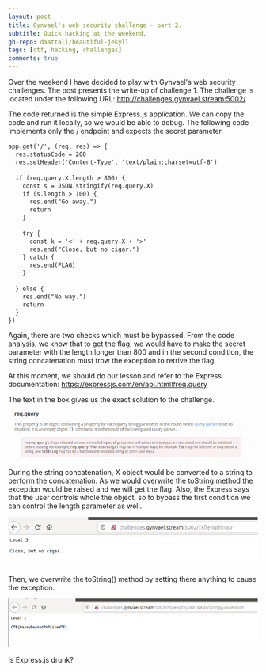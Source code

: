 ```yaml
---
layout: post
title: Gynvael's web security challenge - part 2.
subtitle: Quick hacking at the weekend.
gh-repo: daattali/beautiful-jekyll
tags: [ctf, hacking, challenges]
comments: true
---
```


Over the weekend I have decided to play with Gynvael's web security challenges. The post presents the write-up of challenge 1.
The challenge is located under the following URL:
http://challenges.gynvael.stream:5002/

The code returned is the simple Express.js application. We can copy the code and run it locally, so we would be able to debug.
The following code implements only the / endpoint and expects the secret parameter.

```
app.get('/', (req, res) => {
  res.statusCode = 200
  res.setHeader('Content-Type', 'text/plain;charset=utf-8')

  if (req.query.X.length > 800) {
    const s = JSON.stringify(req.query.X)
    if (s.length > 100) {
      res.end("Go away.")
      return
    }

    try {
      const k = '<' + req.query.X + '>'
      res.end("Close, but no cigar.")
    } catch {
      res.end(FLAG)
    }

  } else {
    res.end("No way.")
    return
  }
})

```

Again, there are two checks which must be bypassed. From the code analysis, we know that to get the flag, we would have to make the secret parameter with the length longer than 800 and in the second condition, the string concatenation must trow the exception to retrive the flag.

At this moment, we should do our lesson and refer to the Express documentation:
https://expressjs.com/en/api.html#req.query

The text in the box gives us the exact solution to the challenge.

![gyn_2](https://github.com/niebardzo/niebardzo.github.io/raw/master/img/2020-05-24-gyn2_1.png)

During the string concatenation, X object would be converted to a string to perform the concatenation. As we would overwrite the toString method the exception would be raised and we will get the flag. Also, the Express says that the user controls whole the object, so to bypass the first condition we can control the length parameter as well.

![gyn_2](https://github.com/niebardzo/niebardzo.github.io/raw/master/img/2020-05-24-gyn2_2.png)


Then, we overwrite the toString() method by setting there anything to cause the exception.

![gyn_2](https://github.com/niebardzo/niebardzo.github.io/raw/master/img/2020-05-24-gyn2_3.png)

Is Express.js drunk?
